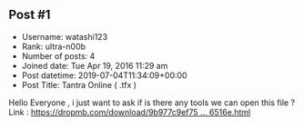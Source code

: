 ## Post #1
- Username: watashi123
- Rank: ultra-n00b
- Number of posts: 4
- Joined date: Tue Apr 19, 2016 11:29 am
- Post datetime: 2019-07-04T11:34:09+00:00
- Post Title: Tantra Online ( .tfx )

Hello Everyone , i just want to ask if is there any tools we can open this file ? 
Link : [https://dropmb.com/download/9b977c9ef75 ... 6516e.html](https://dropmb.com/download/9b977c9ef752f034b938f526f026516e.html)
